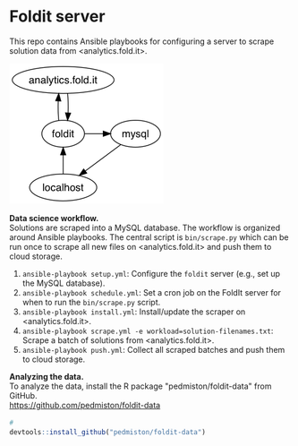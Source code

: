 # Foldit server

This repo contains Ansible playbooks for configuring a server to scrape solution data from <analytics.fold.it>.

![](img/architecture.png)

**Data science workflow.**  
Solutions are scraped into a MySQL database. The workflow is organized around Ansible playbooks. The central script is `bin/scrape.py` which can be run once to scrape all new files on <analytics.fold.it> and push them to cloud storage.

1. `ansible-playbook setup.yml`: Configure the `foldit` server (e.g., set up the MySQL database).
1. `ansible-playbook schedule.yml`: Set a cron job on the FoldIt server for when to run the `bin/scrape.py` script.
1. `ansible-playbook install.yml`: Install/update the scraper on <analytics.fold.it>.
1. `ansible-playbook scrape.yml -e workload=solution-filenames.txt`: Scrape a batch of solutions from <analytics.fold.it>.
1. `ansible-playbook push.yml`: Collect all scraped batches and push them to cloud storage.

**Analyzing the data.**  
To analyze the data, install the R package "pedmiston/foldit-data" from GitHub.  
https://github.com/pedmiston/foldit-data

```R
#
devtools::install_github("pedmiston/foldit-data")
```
